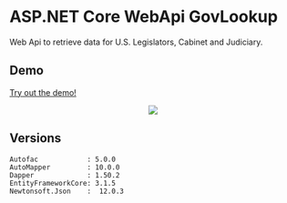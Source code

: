 # ASP.NET Core WebApi GovLookup 

Web Api to retrieve data for U.S. Legislators, Cabinet and Judiciary.
 

## Demo
<a href="https://govlookupwebapi.mobdemo.org/swagger/index.html" rel="nofollow">Try out the demo!</a>
<p align="center">    
    <img src="http://www.govlookup.mobdemo.org//images//govlookup_webapi_1.jpg" />   
 </p>


## Versions
 ```
 Autofac	        : 5.0.0 
 AutoMapper			: 10.0.0
 Dapper			    : 1.50.2
 EntityFrameworkCore: 3.1.5
 Newtonsoft.Json	:  12.0.3
 ```